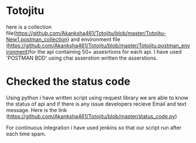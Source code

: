 # Totojitu

here is a collection file(https://github.com/Akanksha461/Totojitu/blob/master/Totojitu-New1.postman_collection) and environment file (https://github.com/Akanksha461/Totojitu/blob/master/Totojitu.postman_environment)for the api containing 50+ assesrtions for each api.
I have used 'POSTMAN BDD' using chai asserstion written the asserstions.

# Checked the status code 

Using python i have written script using request library we are able to know the status of api and if there is any issue developers recieve Email and text message. Here is the link (https://github.com/Akanksha461/Totojitu/blob/master/status_code.py)

For continuous integration i have used jenkins so that our script run after each time spam.



